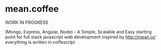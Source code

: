 mean.coffee
===========

WORK IN PROGRESS

(Mongo, Express, Angular, Node) - A Simple, Scalable and Easy starting point for full stack javascript web development
inspired by http://mean.io/ everything is written in coffescript

